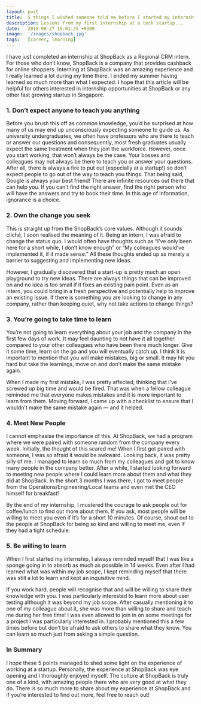 ```yaml
---
layout: post
title:  5 things I wished someone told me before I started my internship
description: Lessons from my first internship at a tech startup...
date:   2018-08-27 15:01:35 +0300
image:  '/images/shopback.jpg'
tags:   [career, learning]
---
```


I have just completed an internship at ShopBack as a Regional CRM intern. For those who don’t know, ShopBack is a company that provides cashback for online shoppers. Interning at ShopBack was an amazing experience and I really learned a lot during my time there.
I ended my summer having learned so much more than what I expected. I hope that this article will be helpful for others interested in internship opportunities at ShopBack or any other fast growing startup in Singapore.
### 1. Don’t expect anyone to teach you anything
Before you brush this off as common knowledge, you’d be surprised at how many of us may end up unconsciously expecting someone to guide us. 
As university undergraduates, we often have professors who are there to teach or answer our questions and consequently, most fresh graduates usually expect the same treatment when they join the workforce. 
However, once you start working, that won’t always be the case. Your bosses and colleagues may not always be there to teach you or answer your questions. After all, there is always a fire to put out (especially at a startup!) so don’t expect people to go out of the way to teach you things. 
That being said, Google is always your best friend! There are infinite resources out there that can help you. If you can’t find the right answer, find the right person who will have the answers and try to book their time. In this age of information, ignorance is a choice.
### 2. Own the change you seek
This is straight up from the ShopBack’s core values. Although it sounds cliché, I soon realised the meaning of it. Being an intern, I was afraid to change the status quo. 
I would often have thoughts such as “I’ve only been here for a short while, I don’t know enough” or “My colleagues would’ve implemented it, if it made sense.” 
All these thoughts ended up as merely a barrier to suggesting and implementing new ideas.

However, I gradually discovered that a start-up is pretty much an open playground to try new ideas. 
There are always things that can be improved on and no idea is too small if it fixes an existing pain point. 
Even as an intern, you could bring in a fresh perspective and potentially help to improve an existing issue. 
If there is something you are looking to change in any company, rather than keeping quiet, why not take actions to change things?
### 3. You’re going to take time to learn
You’re not going to learn everything about your job and the company in the first few days of work. It may feel daunting to not have it all together compared to your other colleagues who have been there much longer. 
Give it some time, learn on the go and you will eventually catch up. I think it is important to mention that you will make mistakes, big or small. It may hit you hard but take the learnings, move on and don’t make the same mistake again.

When I made my first mistake, I was pretty affected, thinking that I’ve screwed up big time and would be fired. That was when a fellow colleague reminded me that everyone makes mistakes and it is more important to learn from them. 
Moving forward, I came up with a checklist to ensure that I wouldn’t make the same mistake again — and it helped.
### 4. Meet New People
I cannot emphasise the importance of this. At ShopBack, we had a program where we were paired with someone random from the company every week. 
Initially, the thought of this scared me! When I first got paired with someone, I was so afraid it would be awkward. Looking back, it was pretty silly of me. 
I managed to learn so much from my colleagues and got to know many people in the company better. After a while, I started looking forward to meeting new people where I could learn more about them and what they did at ShopBack. 
In the short 3 months I was there, I got to meet people from the Operations/Engineering/Local teams and even met the CEO himself for breakfast!

By the end of my internship, I mustered the courage to ask people out for coffee/lunch to find out more about them. If you ask, most people will be willing to meet you even if it’s for a short 10 minutes. 
Of course, shout out to the people at ShopBack for being so kind and willing to meet me, even if they had a tight schedule.
### 5. Be willing to learn
When I first started my internship, I always reminded myself that I was like a sponge going in to absorb as much as possible in 14 weeks. Even after I had learned what was within my job scope, I kept reminding myself that there was still a lot to learn and kept an inquisitive mind.

If you work hard, people will recognise that and will be willing to share their knowledge with you. I was particularly interested to learn more about user testing although it was beyond my job scope. 
After casually mentioning it to one of my colleague about it, she was more than willing to share and teach me during her free time! I was even allowed to join in on some meetings for a project I was particularly interested in. 
I probably mentioned this a few times before but don’t be afraid to ask others to share what they know. You can learn so much just from asking a simple question.
 
### In Summary
I hope these 5 points managed to shed some light on the experience of working at a startup. Personally, the experience at ShopBack was eye opening and I thoroughly enjoyed myself. 
The culture at ShopBack is truly one of a kind, with amazing people there who are very good at what they do. 
There is so much more to share about my experience at ShopBack and if you’re interested to find out more, feel free to reach out!
